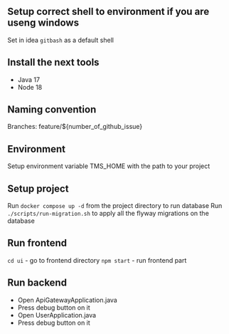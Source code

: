 ## Setup correct shell to environment if you are useng windows

Set in idea `gitbash` as a default shell

## Install the next tools

- Java 17
- Node 18

## Naming convention

Branches: feature/${number_of_github_issue}

## Environment

Setup environment variable TMS_HOME with the path to your project

## Setup project

Run `docker compose up -d` from the project directory to run database
Run `./scripts/run-migration.sh` to apply all the flyway migrations on the database

## Run frontend

`cd ui` - go to frontend directory
`npm start` - run frontend part

## Run backend

- Open ApiGatewayApplication.java
- Press debug button on it
- Open UserApplication.java
- Press debug button on it
